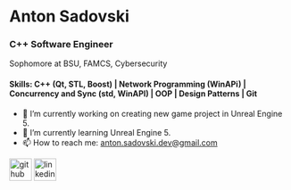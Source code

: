 # Anton Sadovski
### C++ Software Engineer

Sophomore at BSU, FAMCS, Cybersecurity 

#### Skills: C++ (Qt, STL, Boost) | Network Programming (WinAPi) | Concurrency and Sync (std, WinAPI) | OOP | Design Patterns | Git

- 🔭 I’m currently working on creating new game project in Unreal Engine 5.
- 🌱 I’m currently learning Unreal Engine 5.
- 📫 How to reach me: anton.sadovski.dev@gmail.com


[<img src='https://cdn.jsdelivr.net/npm/simple-icons@3.0.1/icons/github.svg' alt='github' height='40'>](https://github.com/Crucinio)  [<img src='https://cdn.jsdelivr.net/npm/simple-icons@3.0.1/icons/linkedin.svg' alt='linkedin' height='40'>](https://www.linkedin.com/in/anton-sadovski-8b50122b0/)  

